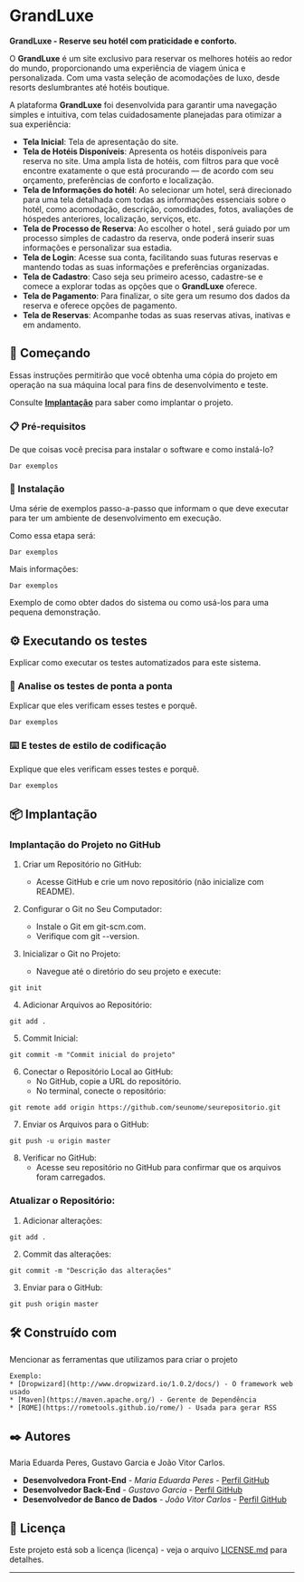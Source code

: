 # GrandLuxe

**GrandLuxe - Reserve seu hotél com praticidade e conforto.**

O **GrandLuxe** é um site exclusivo para reservar os melhores hotéis ao redor do mundo, proporcionando uma experiência de viagem única e personalizada. Com uma vasta seleção de acomodações de luxo, desde resorts deslumbrantes até hotéis boutique.

A plataforma **GrandLuxe** foi desenvolvida para garantir uma navegação simples e intuitiva, com telas cuidadosamente planejadas para otimizar a sua experiência:

- **Tela Inicial**: Tela de apresentação do site.
- **Tela de Hotéis Disponíveis**: Apresenta os hotéis disponíveis para reserva no site. Uma ampla lista de hotéis, com filtros para que você encontre exatamente o que está procurando — de acordo com seu orçamento, preferências de conforto e localização.
- **Tela de Informações do hotél**: Ao selecionar um hotel, será direcionado para uma tela detalhada com todas as informações essenciais sobre o hotél, como acomodação, descrição, comodidades, fotos, avaliações de hóspedes anteriores, localização, serviços, etc.
- **Tela de Processo de Reserva**: Ao escolher o hotel , será guiado por um processo simples de cadastro da reserva, onde poderá inserir suas informações e personalizar sua estadia.
- **Tela de Login**: Acesse sua conta, facilitando suas futuras reservas e mantendo todas as suas informações e preferências organizadas.
- **Tela de Cadastro**: Caso seja seu primeiro acesso, cadastre-se e comece a explorar todas as opções que o **GrandLuxe** oferece.
- **Tela de Pagamento**: Para finalizar, o site gera um resumo dos dados da reserva e oferece opções de pagamento.
- **Tela de Reservas**: Acompanhe todas as suas reservas ativas, inativas e em andamento.

## 🚀 Começando

Essas instruções permitirão que você obtenha uma cópia do projeto em operação na sua máquina local para fins de desenvolvimento e teste.

Consulte **[Implantação](#-implanta%C3%A7%C3%A3o)** para saber como implantar o projeto.

### 📋 Pré-requisitos

De que coisas você precisa para instalar o software e como instalá-lo?

```
Dar exemplos
```

### 🔧 Instalação

Uma série de exemplos passo-a-passo que informam o que deve executar para ter um ambiente de desenvolvimento em execução.

Como essa etapa será:

```
Dar exemplos
```

Mais informações:

```
Dar exemplos
```

Exemplo de como obter dados do sistema ou como usá-los para uma pequena demonstração.

## ⚙️ Executando os testes

Explicar como executar os testes automatizados para este sistema.

### 🔩 Analise os testes de ponta a ponta

Explicar que eles verificam esses testes e porquê.

```
Dar exemplos
```

### ⌨️ E testes de estilo de codificação

Explique que eles verificam esses testes e porquê.

```
Dar exemplos
```

## 📦 Implantação

### Implantação do Projeto no GitHub
1. Criar um Repositório no GitHub:
   - Acesse GitHub e crie um novo repositório (não inicialize com README).

2. Configurar o Git no Seu Computador:
   - Instale o Git em git-scm.com.
   - Verifique com git --version.

3. Inicializar o Git no Projeto:
   - Navegue até o diretório do seu projeto e execute:
```
git init
```
4. Adicionar Arquivos ao Repositório:
```
git add .
```
5. Commit Inicial:
```
git commit -m "Commit inicial do projeto"
```
6. Conectar o Repositório Local ao GitHub:
   - No GitHub, copie a URL do repositório.
   - No terminal, conecte o repositório:
```
git remote add origin https://github.com/seunome/seurepositorio.git
```
7. Enviar os Arquivos para o GitHub:
```
git push -u origin master
```
8. Verificar no GitHub:
   - Acesse seu repositório no GitHub para confirmar que os arquivos foram carregados.

### Atualizar o Repositório:
1. Adicionar alterações:
```
git add .
```
2. Commit das alterações:
```
git commit -m "Descrição das alterações"
```
3. Enviar para o GitHub:
```
git push origin master
```

## 🛠️ Construído com

Mencionar as ferramentas que utilizamos para criar o projeto
```
Exemplo:
* [Dropwizard](http://www.dropwizard.io/1.0.2/docs/) - O framework web usado
* [Maven](https://maven.apache.org/) - Gerente de Dependência
* [ROME](https://rometools.github.io/rome/) - Usada para gerar RSS
```

## ✒️ Autores

Maria Eduarda Peres, Gustavo Garcia e João Vitor Carlos.

* **Desenvolvedora Front-End** - *Maria Eduarda Peres* - [Perfil GitHub](https://github.com/maduaperes)
* **Desenvolvedor Back-End** - *Gustavo Garcia* - [Perfil GitHub](https://github.com/GustavoGarcia0606)
* **Desenvolvedor de Banco de Dados** - *João Vitor Carlos* - [Perfil GitHub](https://github.com/vitinxl15)

## 📄 Licença

Este projeto está sob a licença (licença) - veja o arquivo [LICENSE.md](LICENSE.md) para detalhes.

---

